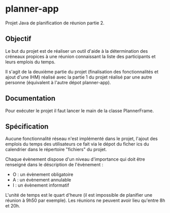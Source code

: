 # planner-app

Projet Java de planification de réunion partie 2.

## Objectif

Le but du projet est de réaliser un outil d'aide à la détermination des créneaux propices à une réunion connaissant la liste des participants et leurs emplois du temps.

Il s'agit de la deuxième partie du projet (finalisation des fonctionnalités et ajout d'une IHM) réalisé avec la partie 1 du projet réalisé par une autre personne (équivalent à l'autre dépot planner-app).

## Documentation

Pour exécuter le projet il faut lancer le main de la classe PlannerFrame.

## Spécification

Aucune fonctionnalité réseau n'est implémenté dans le projet, l'ajout des emplois du temps des utilisateurs ce fait via le dépot du ficher ics du calendrier dans le répertoire "fichiers" du projet.

Chaque évènement dispose d'un niveau d'importance qui doit être renseigné dans le déscription de l'évènement :

* O : un évènement obligatoire
* A : un évènement annulable
* I : un évènement informatif

L'unité de temps est le quart d'heure (il est impossible de planifier une réunion à 9h50 par exemple). Les réunions ne peuvent avoir lieu qu'entre 8h et 20h.

